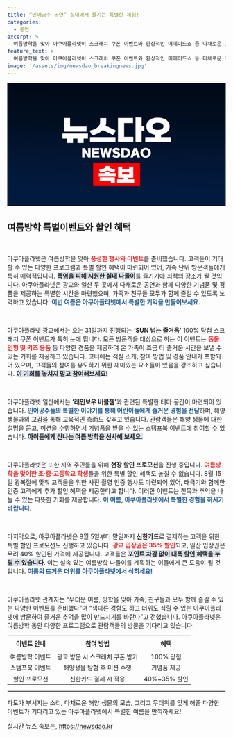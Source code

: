 ```yaml
---
title: “인어공주 공연” 실내에서 즐기는 특별한 체험!
categories:
  - 공연
excerpt: >
  여름방학을 맞아 아쿠아플라넷이 스크래치 쿠폰 이벤트와 환상적인 머메이드쇼 등 다채로운 프로그램을 준비했습니다! 온 가족이 함께 즐길 수 있는 특별한 기회를 놓치지 마세요!
feature_text: >
  여름방학을 맞아 아쿠아플라넷이 스크래치 쿠폰 이벤트와 환상적인 머메이드쇼 등 다채로운 프로그램을 준비했습니다! 온 가족이 함께 즐길 수 있는 특별한 기회를 놓치지 마세요!
image: '/assets/img/newsdao_breakingnews.jpg'
---
```


<p><img src="/assets/img/newsdao_breakingnews.jpg" alt="firstkoreanews 속보" /></p>

<h2 data-ke-size="size26">여름방학 특별이벤트와 할인 혜택</h2>

<p data-ke-size="size16">&nbsp;</p>

<p>아쿠아플라넷은 여름방학을 맞아 <b><span style="color: #ee2323;">풍성한 행사와 이벤트</span></b>를 준비했습니다. 고객들이 기대할 수 있는 다양한 프로그램과 특별 할인 혜택이 마련되어 있어, 가족 단위 방문객들에게 특히 매력적입니다. <b><span style="background-color: #21538527;">폭염을 피해 시원한 실내 나들이</span></b>를 즐기기에 최적의 장소가 될 것입니다. 아쿠아플라넷은 광교와 일산 두 곳에서 다채로운 공연과 함께 다양한 기념품 및 경품을 제공하는 특별한 시간을 마련했으며, 가족과 친구들 모두가 함께 즐길 수 있도록 노력하고 있습니다. <b><span style="color: #1a5490;">이번 여름은 아쿠아플라넷에서 특별한 기억을 만들어보세요.</span></b></p>

<p data-ke-size="size16">&nbsp;</p>

<p>아쿠아플라넷 광교에서는 오는 31일까지 진행되는 <b>‘SUN 넘는 즐거움’</b> 100% 당첨 스크래치 쿠폰 이벤트가 특히 눈에 띕니다. 모든 방문객을 대상으로 하는 이 이벤트는 <b><span style="color: #ee2323;">동물 인형 및 키즈 용품</span></b> 등 다양한 경품을 제공하여 온 가족이 조금 더 즐거운 시간을 보낼 수 있는 기회를 제공하고 있습니다. 코너에는 객실 소개, 참여 방법 및 경품 안내가 포함되어 있으며, 고객들의 참여를 유도하기 위한 재미있는 요소들이 있음을 강조하고 싶습니다. <b><span style="background-color: #21538527;">이 기회를 놓치지 말고 참여해보세요!</span></b></p>

<p data-ke-size="size16">&nbsp;</p>

<p>아쿠아플라넷 일산에서는 <b>‘레인보우 버블젬’</b>과 관련된 특별한 테마 공간이 마련되어 있습니다. <b><span style="color: #1a5490;">인어공주들의 특별한 이야기를 통해 어린이들에게 즐거운 경험을 전달</span></b>하며, 해양생물과의 교감을 통해 교육적인 측面도 갖추고 있습니다. 관람객들은 해양 생물에 대한 설명을 듣고, 미션을 수행하면서 기념품을 받을 수 있는 스탬프북 이벤트에 참여할 수 있습니다. <b><span style="background-color: #21538527;">아이들에게 신나는 여름 방학을 선사해 보세요.</span></b></p>

<p data-ke-size="size16">&nbsp;</p>

<p>아쿠아플라넷은 또한 지역 주민들을 위해 <b>현장 할인 프로모션</b>을 진행 중입니다. <b><span style="color: #ee2323;">여름방학을 맞이한 초·중·고등학교 학생</span></b>들을 위한 특별 할인 혜택도 놓칠 수 없습니다. 8월 15일 광복절에 맞춰 고객들을 위한 사진 촬영 인증 행사도 마련되어 있어, 태극기와 함께한 인증 고객에게 추가 할인 혜택을 제공한다고 합니다. 이러한 이벤트는 친목과 추억을 나눌 수 있는 따뜻한 기회를 제공합니다. <b><span style="color: #1a5490;">이 여름, 아쿠아플라넷에서 특별한 경험을 하시기 바랍니다.</span></b></p>

<p data-ke-size="size16">&nbsp;</p>

<p>마지막으로, 아쿠아플라넷은 8월 5일부터 말일까지 <b>신한카드</b>로 결제하는 고객을 위한 특별 할인 프로모션도 진행하고 있습니다. <b><span style="color: #ee2323;">광교 입장권은 35% 할인</span></b>되고, 일산 입장권은 무려 40% 할인된 가격에 제공됩니다. 고객들은 <b><span style="background-color: #21538527;">포인트 차감 없이 대폭 할인 혜택을 누릴 수 있습니다</span></b>. 이는 실속 있는 여름방학 나들이를 계획하는 이들에게 큰 도움이 될 것입니다. <b><span style="color: #1a5490;">여름의 뜨거운 더위를 아쿠아플라넷에서 식히세요!</span></b></p>

<p data-ke-size="size16">&nbsp;</p>

<p>아쿠아플라넷 관계자는 “무더운 여름, 방학을 맞아 가족, 친구들과 모두 함께 즐길 수 있는 다양한 이벤트를 준비했다”며 “색다른 경험도 하고 더위도 식힐 수 있는 아쿠아플라넷에 방문하여 즐거운 추억을 많이 만드시기를 바란다”고 전했습니다. 아쿠아플라넷은 여름방학 동안 다양한 프로그램으로 관람객들의 방문을 기다리고 있습니다. <!-- 더 많은 정보는 아래 링크를 통해 확인해주세요. --></p>

<table style="width: 100%">
<tr>
<td style="text-align: center; height: 30px;"><b>이벤트 안내</b></td>
<td style="text-align: center; height: 30px;"><b>참여 방법</b></td>
<td style="text-align: center; height: 30px;"><b>혜택</b></td>
</tr>
<tr>
<td style="text-align: center; height: 20px;">여름방학 이벤트</td>
<td style="text-align: center; height: 20px;">광교 방문 시 스크래치 쿠폰 받기</td>
<td style="text-align: center; height: 20px;">100% 당첨</td>
</tr>
<tr>
<td style="text-align: center; height: 20px;">스탬프북 이벤트</td>
<td style="text-align: center; height: 20px;">해양생물 탐험 후 미션 수행</td>
<td style="text-align: center; height: 20px;">기념품 제공</td>
</tr>
<tr>
<td style="text-align: center; height: 20px;">할인 프로모션</td>
<td style="text-align: center; height: 20px;">신한카드 결제 시 적용</td>
<td style="text-align: center; height: 20px;">40%~35% 할인</td>
</tr>
</table>

<hr style="border: 1px solid #ccc;"/>

<p>파도가 부서지는 소리, 다채로운 해양 생물의 모습, 그리고 무더위를 잊게 해줄 다양한 이벤트가 기다리고 있는 아쿠아플라넷에서 특별한 여름을 만끽하세요!</p>
실시간 뉴스 속보는, <a href="https://newsdao.kr" rel="dofollow">https://newsdao.kr</a>


